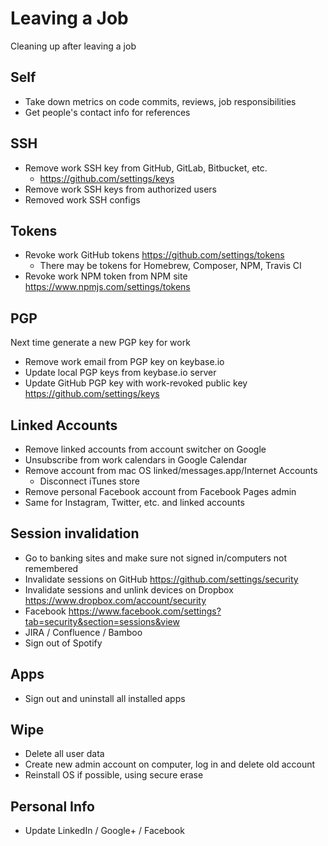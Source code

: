 # Leaving a Job

Cleaning up after leaving a job

## Self

- Take down metrics on code commits, reviews, job responsibilities
- Get people's contact info for references

## SSH

- Remove work SSH key from GitHub, GitLab, Bitbucket, etc.
    - <https://github.com/settings/keys>
- Remove work SSH keys from authorized users
- Removed work SSH configs

## Tokens

- Revoke work GitHub tokens <https://github.com/settings/tokens>
    - There may be tokens for Homebrew, Composer, NPM, Travis CI
- Revoke work NPM token from NPM site <https://www.npmjs.com/settings/tokens>

## PGP

Next time generate a new PGP key for work

- Remove work email from PGP key on keybase.io
- Update local PGP keys from keybase.io server
- Update GitHub PGP key with work-revoked public key
  <https://github.com/settings/keys>

## Linked Accounts

- Remove linked accounts from account switcher on Google
- Unsubscribe from work calendars in Google Calendar
- Remove account from mac OS linked/messages.app/Internet Accounts
    - Disconnect iTunes store
- Remove personal Facebook account from Facebook Pages admin
- Same for Instagram, Twitter, etc. and linked accounts

## Session invalidation

- Go to banking sites and make sure not signed in/computers not remembered
- Invalidate sessions on GitHub <https://github.com/settings/security>
- Invalidate sessions and unlink devices on Dropbox
  <https://www.dropbox.com/account/security>
- Facebook
  <https://www.facebook.com/settings?tab=security&section=sessions&view>
- JIRA / Confluence / Bamboo
- Sign out of Spotify

## Apps

- Sign out and uninstall all installed apps

## Wipe

- Delete all user data
- Create new admin account on computer, log in and delete old account
- Reinstall OS if possible, using secure erase

## Personal Info

- Update LinkedIn / Google+ / Facebook

